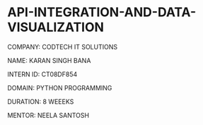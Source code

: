 # API-INTEGRATION-AND-DATA-VISUALIZATION
COMPANY: CODTECH IT SOLUTIONS

NAME: KARAN SINGH BANA

INTERN ID: CT08DF854

DOMAIN: PYTHON PROGRAMMING

DURATION: 8 WEEEKS

MENTOR: NEELA SANTOSH
